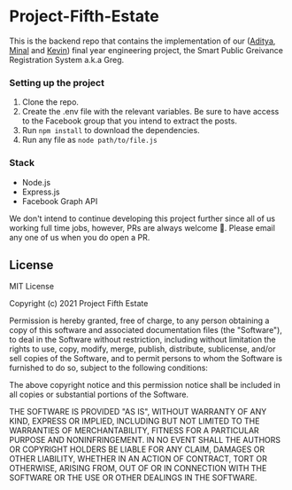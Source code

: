 # Project-Fifth-Estate

This is the backend repo that contains the implementation of our ([Aditya](https://github.com/adityachanekar), [Minal](https://github.com/Minal72/) and [Kevin](https://github.com/kevinam99)) final year engineering project, the Smart Public Greivance Registration System a.k.a Greg.

### Setting up the project
1. Clone the repo.
2. Create the .env file with the relevant variables. Be sure to have access to the Facebook group that you intend to extract the posts.
3. Run `npm install` to download the dependencies.
4. Run any file as `node path/to/file.js`

### Stack
- Node.js
- Express.js
- Facebook Graph API

We don't intend to continue developing this project further since all of us working full time jobs, however, PRs are always welcome 🎉. Please email any one of us when you do open a PR.


## License
MIT License

Copyright (c) 2021 Project Fifth Estate

Permission is hereby granted, free of charge, to any person obtaining a copy
of this software and associated documentation files (the "Software"), to deal
in the Software without restriction, including without limitation the rights
to use, copy, modify, merge, publish, distribute, sublicense, and/or sell
copies of the Software, and to permit persons to whom the Software is
furnished to do so, subject to the following conditions:

The above copyright notice and this permission notice shall be included in all
copies or substantial portions of the Software.

THE SOFTWARE IS PROVIDED "AS IS", WITHOUT WARRANTY OF ANY KIND, EXPRESS OR
IMPLIED, INCLUDING BUT NOT LIMITED TO THE WARRANTIES OF MERCHANTABILITY,
FITNESS FOR A PARTICULAR PURPOSE AND NONINFRINGEMENT. IN NO EVENT SHALL THE
AUTHORS OR COPYRIGHT HOLDERS BE LIABLE FOR ANY CLAIM, DAMAGES OR OTHER
LIABILITY, WHETHER IN AN ACTION OF CONTRACT, TORT OR OTHERWISE, ARISING FROM,
OUT OF OR IN CONNECTION WITH THE SOFTWARE OR THE USE OR OTHER DEALINGS IN THE
SOFTWARE.
